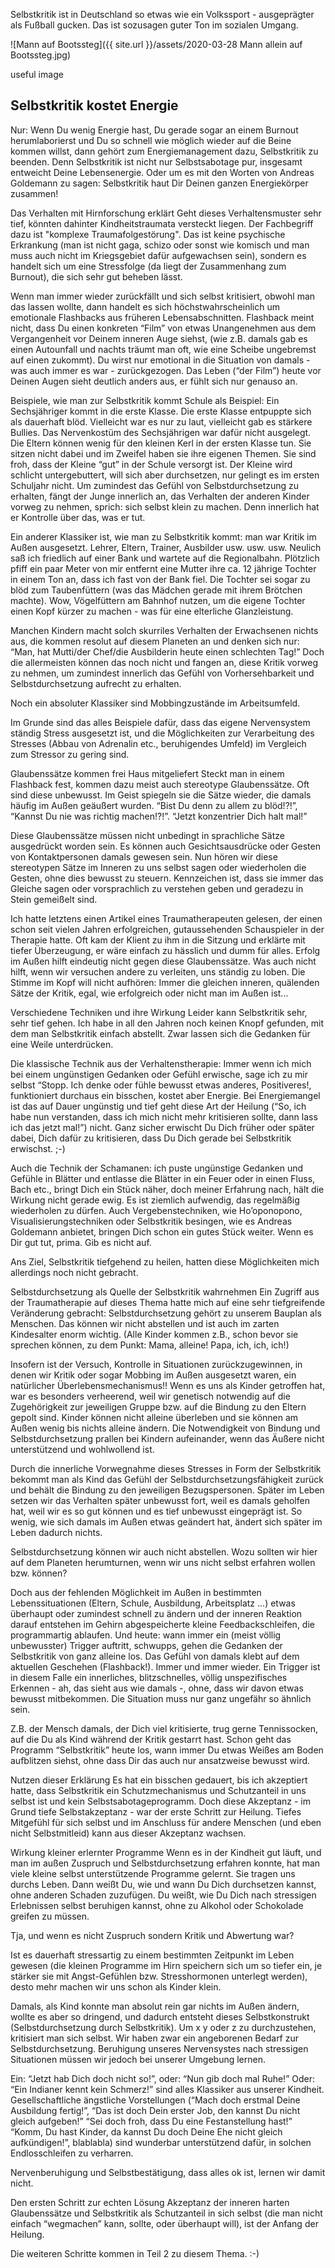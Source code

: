 Selbstkritik ist in Deutschland so etwas wie ein Volkssport - ausgeprägter als Fußball gucken. Das ist sozusagen guter Ton im sozialen Umgang. 

![Mann auf Bootssteg]({{ site.url }}/assets/2020-03-28 Mann allein auf Bootssteg.jpg)

useful image

## Selbstkritik kostet Energie
Nur: Wenn Du wenig Energie hast, Du gerade sogar an einem Burnout herumlaborierst und Du so schnell wie möglich wieder auf die Beine kommen willst, dann gehört zum Energiemanagement dazu, Selbstkritik zu beenden. Denn Selbstkritik ist nicht nur Selbstsabotage pur, insgesamt entweicht Deine Lebensenergie. Oder um es mit den Worten von Andreas Goldemann zu sagen: Selbstkritik haut Dir Deinen ganzen Energiekörper zusammen! 

Das Verhalten mit Hirnforschung erklärt
Geht dieses Verhaltensmuster sehr tief, könnten dahinter Kindheitstraumata versteckt liegen. Der Fachbegriff dazu ist "komplexe Traumafolgestörung". Das ist keine psychische Erkrankung (man ist nicht gaga, schizo oder sonst wie komisch und man muss auch nicht im Kriegsgebiet dafür aufgewachsen sein), sondern es handelt sich um eine Stressfolge (da liegt der Zusammenhang zum Burnout), die sich sehr gut beheben lässt. 

Wenn man immer wieder zurückfällt und sich selbst kritisiert, obwohl man das lassen wollte, dann handelt es sich höchstwahrscheinlich um emotionale Flashbacks aus früheren Lebensabschnitten. Flashback meint nicht, dass Du einen konkreten “Film” von etwas Unangenehmen aus dem Vergangenheit vor Deinem inneren Auge siehst, (wie z.B. damals gab es einen Autounfall und nachts träumt man oft, wie eine Scheibe ungebremst auf einen zukommt). Du wirst nur emotional in die Situation von damals - was auch immer es war - zurückgezogen. Das Leben (“der Film”) heute vor Deinen Augen sieht deutlich anders aus, er fühlt sich nur genauso an. 

Beispiele, wie man zur Selbstkritik kommt
Schule als Beispiel: Ein Sechsjähriger kommt in die erste Klasse. Die erste Klasse entpuppte sich als dauerhaft blöd. Vielleicht war es nur zu laut, vielleicht gab es stärkere Bullies. Das Nervenkostüm des Sechsjährigen war dafür nicht ausgelegt. Die Eltern können wenig für den kleinen Kerl in der ersten Klasse tun. Sie sitzen nicht dabei und im Zweifel haben sie ihre eigenen Themen. Sie sind froh, dass der Kleine “gut” in der Schule versorgt ist. Der Kleine wird schlicht untergebuttert, will sich aber durchsetzen, nur gelingt es im ersten Schuljahr nicht. Um zumindest das Gefühl von Selbstdurchsetzung zu erhalten, fängt der Junge innerlich an, das Verhalten der anderen Kinder vorweg zu nehmen, sprich: sich selbst klein zu machen. Denn innerlich hat er Kontrolle über das, was er tut. 

Ein anderer Klassiker ist, wie man zu Selbstkritik kommt: man war Kritik im Außen ausgesetzt. Lehrer, Eltern, Trainer, Ausbilder usw. usw. usw. Neulich saß ich friedlich auf einer Bank und wartete auf die Regionalbahn. Plötzlich pfiff ein paar Meter von mir entfernt eine Mutter ihre ca. 12 jährige Tochter in einem Ton an, dass ich fast von der Bank fiel. Die Tochter sei sogar zu blöd zum Taubenfüttern (was das Mädchen gerade mit ihrem Brötchen machte). Wow, Vögelfüttern am Bahnhof nutzen, um die eigene Tochter einen Kopf kürzer zu machen - was für eine elterliche Glanzleistung. 

Manchen Kindern macht solch skurriles Verhalten der Erwachsenen nichts aus, die kommen resolut auf diesem Planeten an und denken sich nur: “Man, hat Mutti/der Chef/die Ausbilderin heute einen schlechten Tag!” Doch die allermeisten können das noch nicht und fangen an, diese Kritik vorweg zu nehmen, um zumindest innerlich das Gefühl von Vorhersehbarkeit und Selbstdurchsetzung aufrecht zu erhalten. 

Noch ein absoluter Klassiker sind Mobbingzustände im Arbeitsumfeld. 

Im Grunde sind das alles Beispiele dafür, dass das eigene Nervensystem ständig Stress ausgesetzt ist, und die Möglichkeiten zur Verarbeitung des Stresses (Abbau von Adrenalin etc., beruhigendes Umfeld) im Vergleich zum Stressor zu gering sind. 

Glaubenssätze kommen frei Haus mitgeliefert
Steckt man in einem Flashback fest, kommen dazu meist auch stereotype Glaubenssätze. Oft sind diese unbewusst. Im Geist spiegeln sie die Sätze wieder, die damals häufig im Außen geäußert wurden. “Bist Du denn zu allem zu blöd!?!”, “Kannst Du nie was richtig machen!?!”. “Jetzt konzentrier Dich halt mal!” 

Diese Glaubenssätze müssen nicht unbedingt in sprachliche Sätze ausgedrückt worden sein. Es können auch Gesichtsausdrücke oder Gesten von Kontaktpersonen damals gewesen sein. Nun hören wir diese stereotypen Sätze im Inneren zu uns selbst sagen oder wiederholen die Gesten, ohne dies bewusst zu steuern. Kennzeichen ist, dass sie immer das Gleiche sagen oder vorsprachlich zu verstehen geben und geradezu in Stein gemeißelt sind. 

Ich hatte letztens einen Artikel eines Traumatherapeuten gelesen, der einen schon seit vielen Jahren erfolgreichen, gutaussehenden Schauspieler in der Therapie hatte. Oft kam der Klient zu ihm in die Sitzung und erklärte mit tiefer Überzeugung, er wäre einfach zu hässlich und dumm für alles. Erfolg im Außen hilft eindeutig nicht gegen diese Glaubenssätze. Was auch nicht hilft, wenn wir versuchen andere zu verleiten, uns ständig zu loben. Die Stimme im Kopf will nicht aufhören: Immer die gleichen inneren, quälenden Sätze der Kritik, egal, wie erfolgreich oder nicht man im Außen ist...

Verschiedene Techniken und ihre Wirkung
Leider kann Selbstkritik sehr, sehr tief gehen. Ich habe in all den Jahren noch keinen Knopf gefunden, mit dem man Selbstkritik einfach abstellt. Zwar lassen sich die Gedanken für eine Weile unterdrücken. 

Die klassische Technik aus der Verhaltenstherapie: Immer wenn ich mich bei einem ungünstigen Gedanken oder Gefühl erwische, sage ich zu mir selbst “Stopp. Ich denke oder fühle bewusst etwas anderes, Positiveres!, funktioniert durchaus ein bisschen, kostet aber Energie. Bei Energiemangel ist das auf Dauer ungünstig und tief geht diese Art der Heilung (“So, ich habe nun verstanden, dass ich mich nicht mehr kritisieren sollte, dann lass ich das jetzt mal!”) nicht. Ganz sicher erwischt Du Dich früher oder später dabei, Dich dafür zu kritisieren, dass Du Dich gerade bei Selbstkritik erwischst. ;-) 

Auch die Technik der Schamanen: ich puste ungünstige Gedanken und Gefühle in Blätter und entlasse die Blätter in ein Feuer oder in einen Fluss, Bach etc., bringt Dich ein Stück näher, doch meiner Erfahrung nach, hält die Wirkung nicht gerade ewig. Es ist ziemlich aufwendig, das regelmäßig wiederholen zu dürfen. Auch Vergebenstechniken, wie Ho’oponopono, Visualisierungstechniken oder Selbstkritik besingen, wie es Andreas Goldemann anbietet, bringen Dich schon ein gutes Stück weiter. Wenn es Dir gut tut, prima. Gib es nicht auf. 

Ans Ziel, Selbstkritik tiefgehend zu heilen, hatten diese Möglichkeiten mich allerdings noch nicht gebracht. 

Selbstdurchsetzung als Quelle der Selbstkritik wahrnehmen
Ein Zugriff aus der Traumatherapie auf dieses Thema hatte mich auf eine sehr tiefgreifende Veränderung gebracht: Selbstdurchsetzung gehört zu unserem Bauplan als Menschen. Das können wir nicht abstellen und ist auch im zarten Kindesalter enorm wichtig. (Alle Kinder kommen z.B., schon bevor sie sprechen können, zu dem Punkt: Mama, alleine! Papa, ich, ich, ich!) 

Insofern ist der Versuch, Kontrolle in Situationen zurückzugewinnen, in denen wir Kritik oder sogar Mobbing im Außen ausgesetzt waren, ein natürlicher Überlebensmechanismus!! Wenn es uns als Kinder getroffen hat, war es besonders verheerend, weil wir genetisch notwendig auf die Zugehörigkeit zur jeweiligen Gruppe bzw. auf die Bindung zu den Eltern gepolt sind. Kinder können nicht alleine überleben und sie können am Außen wenig bis nichts alleine ändern. Die Notwendigkeit von Bindung und Selbstdurchsetzung prallen bei Kindern aufeinander, wenn das Äußere nicht unterstützend und wohlwollend ist. 

Durch die innerliche Vorwegnahme dieses Stresses in Form der Selbstkritik bekommt man als Kind das Gefühl der Selbstdurchsetzungsfähigkeit zurück und behält die Bindung zu den jeweiligen Bezugspersonen. Später im Leben setzen wir das Verhalten später unbewusst fort, weil es damals geholfen hat, weil wir es so gut können und es tief unbewusst eingeprägt ist. So wenig, wie sich damals im Außen etwas geändert hat, ändert sich später im Leben dadurch nichts. 

Selbstdurchsetzung können wir auch nicht abstellen. Wozu sollten wir hier auf dem Planeten herumturnen, wenn wir uns nicht selbst erfahren wollen bzw. können? 
 
Doch aus der fehlenden Möglichkeit im Außen in bestimmten Lebenssituationen (Eltern, Schule, Ausbildung, Arbeitsplatz ...) etwas überhaupt oder zumindest schnell zu ändern und der inneren Reaktion darauf entstehen im Gehirn abgespeicherte kleine Feedbackschleifen, die programmartig ablaufen. Und heute: wann immer ein (meist völlig unbewusster) Trigger auftritt, schwupps, gehen die Gedanken der Selbstkritik von ganz alleine los. Das Gefühl von damals klebt auf dem aktuellen Geschehen (Flashback!). Immer und immer wieder. Ein Trigger ist in diesem Falle ein innerliches, blitzschnelles, völlig unspezifisches Erkennen - ah, das sieht aus wie damals -, ohne, dass wir davon etwas bewusst mitbekommen. Die Situation muss nur ganz ungefähr so ähnlich sein. 

Z.B. der Mensch damals, der Dich viel kritisierte, trug gerne Tennissocken, auf die Du als Kind während der Kritik gestarrt hast. Schon geht das Programm “Selbstkritik” heute los, wann immer Du etwas Weißes am Boden aufblitzen siehst, ohne dass Dir das auch nur ansatzweise bewusst wird. 

Nutzen dieser Erklärung 
Es hat ein bisschen gedauert, bis ich akzeptiert hatte, dass Selbstkritik ein Schutzmechanismus und Schutzanteil in uns selbst ist und kein Selbstsabotageprogramm. Doch diese Akzeptanz - im Grund tiefe Selbstakzeptanz - war der erste Schritt zur Heilung. Tiefes Mitgefühl für sich selbst und im Anschluss für andere Menschen (und eben nicht Selbstmitleid) kann aus dieser Akzeptanz wachsen. 

Wirkung kleiner erlernter Programme
Wenn es in der Kindheit gut läuft, und man im außen Zuspruch und Selbstdurchsetzung erfahren konnte, hat man viele kleine selbst unterstützende Programme gelernt. Sie  tragen uns durchs Leben. Dann weißt Du, wie und wann Du Dich durchsetzen kannst, ohne anderen Schaden zuzufügen. Du weißt, wie Du Dich nach stressigen Erlebnissen selbst beruhigen kannst, ohne zu Alkohol oder Schokolade greifen zu müssen. 

Tja, und wenn es nicht Zuspruch sondern Kritik und Abwertung war?

Ist es dauerhaft stressartig zu einem bestimmten Zeitpunkt im Leben gewesen (die kleinen Programme im Hirn speichern sich um so tiefer ein, je stärker sie mit Angst-Gefühlen bzw. Stresshormonen unterlegt werden), desto mehr machen wir uns schon als Kinder klein. 

Damals, als Kind konnte man absolut rein gar nichts im Außen ändern, wollte es aber so dringend, und dadurch entsteht dieses Selbstkonstrukt (Selbstdurchsetzung durch Selbstkritik). Um x y oder z zu durchzustehen, kritisiert man sich selbst. Wir haben zwar ein angeborenen Bedarf zur Selbstdurchsetzung. Beruhigung unseres Nervensystes nach stressigen Situationen müssen wir jedoch bei unserer Umgebung lernen. 

Ein: “Jetzt hab Dich doch nicht so!”, oder: “Nun gib doch mal Ruhe!” Oder: “Ein Indianer kennt kein Schmerz!” sind alles Klassiker aus unserer Kindheit. Gesellschaftliche ängstliche Vorstellungen (“Mach doch erstmal Deine Ausbildung fertig!”, “Das ist doch Dein erster Job, den kannst Du nicht gleich aufgeben!” “Sei doch froh, dass Du eine Festanstellung hast!” “Komm, Du hast Kinder, da kannst Du doch Deine Ehe nicht gleich aufkündigen!”, blablabla) sind wunderbar unterstützend dafür, in solchen Endlosschleifen zu verharren. 

Nervenberuhigung und Selbstbestätigung, dass alles ok ist, lernen wir damit nicht. 

Den ersten Schritt zur echten Lösung
Akzeptanz der inneren harten Glaubenssätze und Selbstkritik als Schutzanteil in sich selbst (die man nicht einfach “wegmachen” kann, sollte, oder überhaupt will), ist der Anfang der Heilung. 

Die weiteren Schritte kommen in Teil 2 zu diesem Thema. :-)
